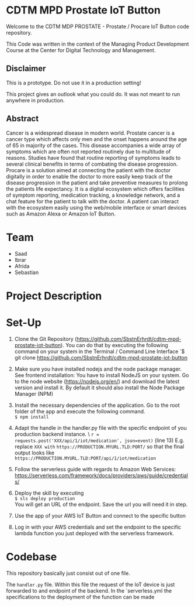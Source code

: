 # CDTM MPD Prostate IoT Button

Welcome to the CDTM MDP PROSTATE - Prostate / Procare IoT Button code repository.

This Code was written in the context of 
the Managing Product Development Course 
at the Center for Digital Technology and Management. 

## Disclaimer
This is a prototype. Do not use it in a production setting!

This project gives an outlook what you could do. 
It was not meant to run anywhere in production.

## Abstract 
Cancer is a widespread disease in modern world. 
Prostate cancer is a cancer type which affects only men and the onset happens around the age of 65 in majority of the cases. 
This disease accompanies a wide array of symptoms which are often not reported routinely due to multitude of reasons. 
Studies have found that routine reporting of symptoms leads to several clinical benefits in terms of combating the disease progression. 
Procare is a solution aimed at connecting the patient with the doctor digitally in order to enable the doctor to more easily keep track of the disease progression in the patient and take preventive measures to prolong the patients life expectancy. 
It is a digital ecosystem which offers facilities of symptom reporting, medication tracking, a knowledge network, and a chat feature for the patient to talk with the doctor. 
A patient can interact with the ecosystem easily using the web/mobile interface or smart devices such as Amazon Alexa or Amazon IoT Button.

# Team
* Saad
* Ibrar
* Afrida
* Sebastian

# Project Description

# Set-Up

1. Clone the Git Repository (https://github.com/SbstnErhrdt/cdtm-mpd-prostate-iot-button). You can do that by executing the following command on your system in the Terminal / Command Line Interface
`$ git clone https://github.com/SbstnErhrdt/cdtm-mpd-prostate-iot-button  


2. Make sure you have installed nodejs and the node package manager. See frontend installation:
You have to install NodeJS on your system.
Go to the node website (https://nodejs.org/en/) and download the latest version and install it.
By default it should also install the Node Package Manager (NPM)

3. Install the necessary dependencies of the application. 
Go to the root folder of the app and execute the following command. \
`$ npm install`

4. Adapt the handle in the handler.py file with the specific endpoint of you production backend instance. \ 
`r = requests.post('XXX/api/1/iot/medication', json=event)`
(line 13)
E.g. replace `XXX with` `https://PRODUCTION.MYURL.TLD:PORT/` so that the final output looks like 
`https://PRODUCTION.MYURL.TLD:PORT/api/1/iot/medication`

5. Follow the serverless guide with regards to Amazon Web Services:
https://serverless.com/framework/docs/providers/aws/guide/credentials/ 
   
6. Deploy the skill by executing \
`$ sls deploy production` \
You will get an URL of the endpoint. Save the url you will need it in step.

7. Use the app of your AWS IoT Button and connect to the specific button

8. Log in with your AWS credentials and set the endpoint to the specific lambda function you just deployed with the serverless framework.


# Codebase

This repository basically just consist out of one file. 

The `handler.py` file. Within this file the request of the IoT device is just forwarded to and endpoint of the backend.	
In the `serverless.yml the specifications to the deployment of the function can be made			 	